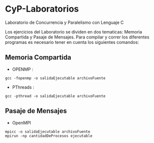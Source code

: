 # CyP-Laboratorios
Laboratorio de Concurrencia y Paralelismo con Lenguaje C

Los ejercicios del Laboratorio se dividen en dos tematicas: Memoria Compartida y Pasaje de Mensajes.
Para compilar y correr los diferentes programas es necesario tener en cuenta los siguientes comandos:


## Memoria Compartida

- OPENMP :
```
gcc -fopenmp -o salidaEjecutable archivoFuente
```
- PThreads :
```
gcc -pthread -o salidaEjecutable archivoFuente
```
## Pasaje de Mensajes

- OpenMPI
```
mpicc -o salidaEjecutable archivoFuente
mpirun -np cantidadDeProcesos ejecutable
```